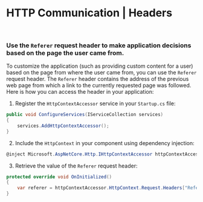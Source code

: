 # HTTP Communication | Headers
<br>


### Use the `Referer` request header to make application decisions based on the page the user came from.

To customize the application (such as providing custom content for a user) based on the page from where the user came from, you can use the `Referer` request header. The `Referer` header contains the address of the previous web page from which a link to the currently requested page was followed.
Here is how you can access the header in your application:

1. Register the `HttpContextAccessor` service in your `Startup.cs` file:

```csharp
public void ConfigureServices(IServiceCollection services)
{
	services.AddHttpContextAccessor();
}
```

2. Include the `HttpContext` in your component using dependency injection:

```csharp
@inject Microsoft.AspNetCore.Http.IHttpContextAccessor httpContextAccessor
```

3. Retrieve the value of the `Referer` request header:

```csharp
protected override void OnInitialized()
{
    var referer = httpContextAccessor.HttpContext.Request.Headers["Referer"];
}
```
<br>

